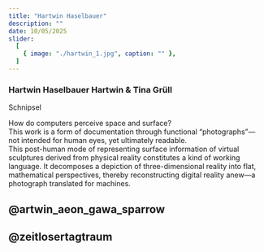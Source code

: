 ```yaml
---
title: "Hartwin Haselbauer"
description: ""
date: 10/05/2025
slider:
  [
    { image: "./hartwin_1.jpg", caption: "" },
  ]
---
```



### Hartwin Haselbauer Hartwin & Tina Grüll 

Schnipsel<br/>

How do computers perceive space and surface?<br/>
This work is a form of documentation through functional “photographs”—not intended for human eyes, yet ultimately readable.<br/>
This post-human mode of representing surface information of virtual sculptures derived from physical reality constitutes a kind of working language. It decomposes a depiction of three-dimensional reality into flat, mathematical perspectives, thereby reconstructing digital reality anew—a photograph translated for machines.

## @artwin_aeon_gawa_sparrow  
## @zeitlosertagtraum 

